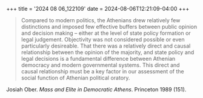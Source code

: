 +++
title = '2024 08 06_122109'
date = 2024-08-06T12:21:09-04:00
+++

> Compared to modern politics, the Athenians drew relatively few distinctions and imposed few effective buffers between public opinion and decision making – either at the level of state policy formation or legal judgement. Objectivity was not considered possible or even particularly desireable. That there was a relatively direct and causal relationship between the opinion of the majority, and state policy and legal decisions is a fundamental difference between Athenian democracy and modern governmental systems. This direct and causal relationship must be a key factor in our assessment of the social function of Athenian political oratory.

Josiah Ober. _Mass and Elite in Democratic Athens_. Princeton 1989 (151).